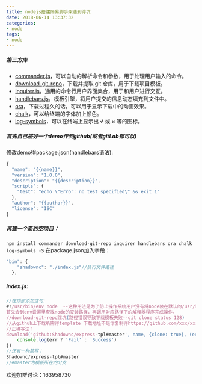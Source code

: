 ```yaml
---
title: nodejs搭建简易脚手架遇到得坑
date: 2018-06-14 13:37:32
categories:
- node
tags:
- node
---
```

##### 第三方库
*   [commander.js](https://link.juejin.im/?target=https%3A%2F%2Flink.zhihu.com%2F%3Ftarget%3Dhttps%253A%2F%2Fgithub.com%2Ftj%2Fcommander.js)，可以自动的解析命令和参数，用于处理用户输入的命令。
*   [download-git-repo](https://link.juejin.im/?target=https%3A%2F%2Flink.zhihu.com%2F%3Ftarget%3Dhttps%253A%2F%2Fgithub.com%2Fflipxfx%2Fdownload-git-repo)，下载并提取 git 仓库，用于下载项目模板。
*   [Inquirer.js](https://link.juejin.im/?target=https%3A%2F%2Flink.zhihu.com%2F%3Ftarget%3Dhttps%253A%2F%2Fgithub.com%2FSBoudrias%2FInquirer.js)，通用的命令行用户界面集合，用于和用户进行交互。
*   [handlebars.js](https://link.juejin.im/?target=https%3A%2F%2Flink.zhihu.com%2F%3Ftarget%3Dhttps%253A%2F%2Fgithub.com%2Fwycats%2Fhandlebars.js)，模板引擎，将用户提交的信息动态填充到文件中。
*   [ora](https://link.juejin.im/?target=https%3A%2F%2Flink.zhihu.com%2F%3Ftarget%3Dhttps%253A%2F%2Fgithub.com%2Fsindresorhus%2Fora)，下载过程久的话，可以用于显示下载中的动画效果。
*   [chalk](https://link.juejin.im/?target=https%3A%2F%2Flink.zhihu.com%2F%3Ftarget%3Dhttps%253A%2F%2Fgithub.com%2Fchalk%2Fchalk)，可以给终端的字体加上颜色。
*   [log-symbols](https://link.juejin.im/?target=https%3A%2F%2Flink.zhihu.com%2F%3Ftarget%3Dhttps%253A%2F%2Fgithub.com%2Fsindresorhus%2Flog-symbols)，可以在终端上显示出 √ 或 × 等的图标。

##### 首先自己搭好一个demo传到github(或者gitLab都可以)
修改demo得package.json(handlebars语法):
```JavaScript
{
  "name": "{{name}}",
  "version": "1.0.0",
  "description": "{{description}}",
  "scripts": {
    "test": "echo \"Error: no test specified\" && exit 1"
  },
  "author": "{{author}}",
  "license": "ISC"
}
```
##### 再建一个新的空项目：
`npm install commander download-git-repo inquirer handlebars ora chalk log-symbols -S`
在package.json加入字段：
```JavaScript
"bin": {
    "shadownc": "./index.js"//执行文件路径
  },
```
##### index.js:
```JavaScript
//在顶部添加这句:
#!/usr/bin/env node  --这种用法是为了防止操作系统用户没有将node装在默认的/usr/bin路径里。当系统看到这一行的时候，
首先会到env设置里查找node的安装路径，再调用对应路径下的解释器程序完成操作。
//download-git-repo踩坑(路径错误导致下载模板失败--git clone status 128)
//从github上下载所需得template 下载地址不是你复制得https://github.com/xxx/xxx.git
//正确写法：
download('github:Shadownc/express-tpl#master', name, {clone: true}, (err) => {
    console.log(err ? 'Fail' : 'Success')
})
//还有一种简写：
Shadownc/express-tpl#master
//#master为模板所在的分支
```
欢迎加群讨论：163958730